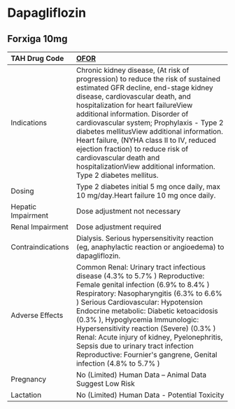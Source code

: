 # Dapagliflozin

## Forxiga 10mg

| TAH Drug Code      | [OFOR](https://www.tahsda.org.tw/drugs/hissearch.php?drug_code=OFOR)                                                                                                                                                                                                                                                                                                                                                                                                                                             |
|:-------------------|:-----------------------------------------------------------------------------------------------------------------------------------------------------------------------------------------------------------------------------------------------------------------------------------------------------------------------------------------------------------------------------------------------------------------------------------------------------------------------------------------------------------------|
| Indications        | Chronic kidney disease, (At risk of progression) to reduce the risk of sustained estimated GFR decline, end-stage kidney disease, cardiovascular death, and hospitalization for heart failureView additional information. Disorder of cardiovascular system; Prophylaxis - Type 2 diabetes mellitusView additional information. Heart failure, (NYHA class II to IV, reduced ejection fraction) to reduce risk of cardiovascular death and hospitalizationView additional information. Type 2 diabetes mellitus. |
| Dosing             | Type 2 diabetes initial 5 mg once daily, max 10 mg/day.Heart failure 10 mg once daily.                                                                                                                                                                                                                                                                                                                                                                                                                           |
| Hepatic Impairment | Dose adjustment not necessary                                                                                                                                                                                                                                                                                                                                                                                                                                                                                    |
| Renal Impairment   | Dose adjustment required                                                                                                                                                                                                                                                                                                                                                                                                                                                                                         |
| Contraindications  | Dialysis. Serious hypersensitivity reaction (eg, anaphylactic reaction or angioedema) to dapagliflozin.                                                                                                                                                                                                                                                                                                                                                                                                          |
| Adverse Effects    | Common Renal: Urinary tract infectious disease (4.3% to 5.7% ) Reproductive: Female genital infection (6.9% to 8.4% ) Respiratory: Nasopharyngitis (6.3% to 6.6% ) Serious Cardiovascular: Hypotension Endocrine metabolic: Diabetic ketoacidosis (0.3% ), Hypoglycemia Immunologic: Hypersensitivity reaction (Severe) (0.3% ) Renal: Acute injury of kidney, Pyelonephritis, Sepsis due to urinary tract infection Reproductive: Fournier's gangrene, Genital infection (4.8% to 5.7% )                        |
| Pregnancy          | No (Limited) Human Data – Animal Data Suggest Low Risk                                                                                                                                                                                                                                                                                                                                                                                                                                                           |
| Lactation          | No (Limited) Human Data - Potential Toxicity                                                                                                                                                                                                                                                                                                                                                                                                                                                                     |

